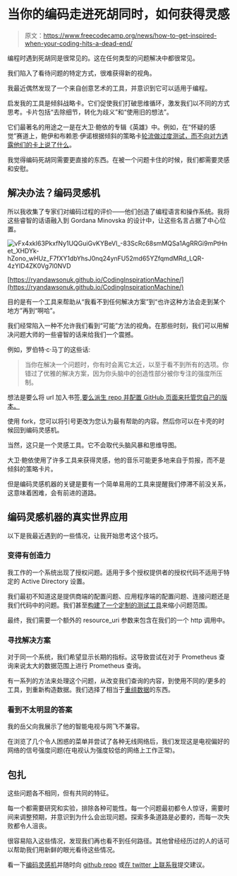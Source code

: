 # 当你的编码走进死胡同时，如何获得灵感

> 原文：<https://www.freecodecamp.org/news/how-to-get-inspired-when-your-coding-hits-a-dead-end/>

编程时遇到死胡同是很常见的。这在任何类型的问题解决中都很常见。

我们陷入了看待问题的特定方式，很难获得新的视角。

我最近偶然发现了一个来自创意艺术的工具，并意识到它可以适用于编程。

启发我的工具是倾斜战略卡。它们促使我们打破思维循环，激发我们以不同的方式思考。卡片包括“去除细节，转化为歧义”和“使用旧的想法”。

它们最著名的用途之一是在大卫·鲍依的专辑《英雄》中。例如，在“怀疑的感觉”赛道上，鲍伊和布赖恩·伊诺根据倾斜的策略卡[轮流做过度测试，而不向对方透露他们的卡上说了什么](https://dangerousminds.net/comments/brian_eno_and_peter_schmidts_oblique_strategies_the_original_handwritt)。

我觉得编码死胡同需要更直接的东西。在被一个问题卡住的时候，我们都需要灵感和安慰。

## 解决办法？编码灵感机

所以我收集了专家们对编码过程的评价——他们创造了编程语言和操作系统。我将这些睿智的话语融入到 Gordana Minovska 的设计中，让这些名言占据了中心位置。

![vFx4xkI63PkxfNy1UQGuiGvKYBeVl_-83ScRc68smMQSa1AgRRGi9mPtHnet_XHDYk-hZono_wHUz_F7fXY1dbYhsJ0nq24ynFU52md65YZfqmdMRd_LQR-4zYID4ZK0Vg7l0NVD](img/10bc03a91b35bb264a5a6b94ed2fd7c1.png)

[https://ryandawsonuk.github.io/CodingInspirationMachine/](https://ryandawsonuk.github.io/CodingInspirationMachine/)

目的是有一个工具来帮助从“我看不到任何解决方案”到“也许这种方法会走到某个地方”再到“啊哈”。

我们经常陷入一种不允许我们看到“可能”方法的视角。在那些时刻，我们可以用解决问题大师的一些睿智的话来给我们一个震撼。

例如，罗伯特·c·马丁的这些话:

> 当你在解决一个问题时，你有时会离它太近，以至于看不到所有的选项。你错过了优雅的解决方案，因为你头脑中的创造性部分被你专注的强度所压制。

想法是要么将 url 加入书签[,要么派生 repo 并配置 GitHub 页面来托管您自己的版本。](https://ryandawsonuk.github.io/CodingInspirationMachine/)

使用 fork，您可以将引号更改为您认为最有帮助的内容。然后你可以在卡壳的时候回到编码灵感机。

当然，这只是一个灵感工具。它不会取代头脑风暴和思维导图。

大卫·鲍依使用了许多工具来获得灵感，他的音乐可能更多地来自于剪报，而不是倾斜的策略卡片。

但是编码灵感机器的关键是要有一个简单易用的工具来提醒我们停滞不前没关系，这意味着困难，会有前进的道路。

## 编码灵感机器的真实世界应用

以下是我最近遇到的一些情况，让我开始思考这个技巧。

### 变得有创造力

我工作的一个系统出现了授权问题。适用于多个授权提供者的授权代码不适用于特定的 Active Directory 设置。

我们最初不知道这是提供商端的配置问题、应用程序端的配置问题、连接问题还是我们代码中的问题。我们甚至[构建了一个定制的测试工具](https://github.com/ryandawsonuk/oauth2-test-tool)来缩小问题范围。

最终，我们需要一个额外的 resource_uri 参数来包含在我们的一个 http 调用中。

### 寻找解决方案

对于同一个系统，我们希望显示长期的指标。这导致尝试在对于 Prometheus 查询来说太大的数据范围上进行 Prometheus 查询。

有一系列的方法来处理这个问题，从改变我们查询的内容，到使用不同的/更多的工具，到重新构造数据。我们选择了相当于[重组数据](https://github.com/SeldonIO/seldon-core/pull/2484)的东西。

### 看到不太明显的答案

我的岳父向我展示了他的智能电视与网飞不兼容。

在浏览了几个令人困惑的菜单并尝试了各种无线网络后，我们发现这是电视偏好的网络的信号强度问题(在电视认为强度较低的网络上工作正常)。

## 包扎

这些问题各不相同，但有共同的特征。

每一个都需要研究和实验，排除各种可能性。每一个问题最初都令人惊讶，需要时间来调整预期，并意识到为什么会出现问题。探索多条道路是必要的，而每一次失败都令人沮丧。

很容易陷入这些情况，发现我们再也看不到任何路径。其他曾经经历过的人的话可以帮助我们用新鲜的眼光看待这些情况。

看一下[编码灵感机](https://ryandawsonuk.github.io/CodingInspirationMachine/)并随时向 [github repo](https://github.com/ryandawsonuk/CodingInspirationMachine) 或[在 twitter 上联系我](https://twitter.com/ryandawsongb)提交建议。